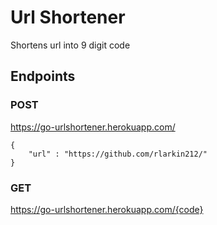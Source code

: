 # Url Shortener
Shortens url into 9 digit code

## Endpoints

### POST
https://go-urlshortener.herokuapp.com/
```
{
    "url" : "https://github.com/rlarkin212/"
}
```

### GET
https://go-urlshortener.herokuapp.com/{code}
